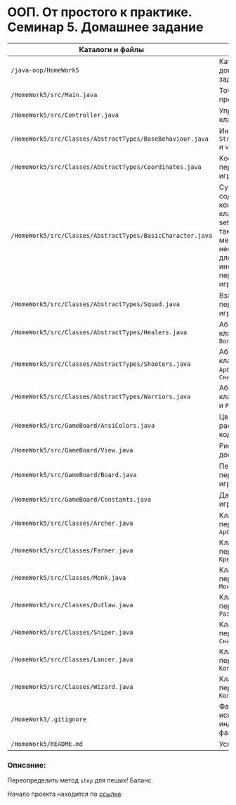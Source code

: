 # ООП. От простого к практике. Семинар 5. Домашнее задание

Каталоги и файлы                                           | Описание
-----------------------------------------------------------|-----------------------------------------------------
`/java-oop/HomeWork5`                                      | Каталог файлов домашнего задания
`/HomeWork5/src/Main.java`                                 | Точка входа в программу
`/HomeWork5/src/Controller.java`                           | Управляющий класс
`/HomeWork5/src/Classes/AbstractTypes/BaseBehaviour.java`  | Интерфейс `String getInfo()` и `void step()`
`/HomeWork5/src/Classes/AbstractTypes/Coordinates.java`    | Координаты персонажей на игровой доске
`/HomeWork5/src/Classes/AbstractTypes/BasicCharacter.java` | Суперкласс, содержащий конструктор класса, get() и set() методы, а также другие методы, необходимые для вывода информации о персонажах игры
`/HomeWork5/src/Classes/AbstractTypes/Squad.java`          | Взаимедействие персонажей на игровой доске
`/HomeWork5/src/Classes/AbstractTypes/Healers.java`        | Абстартактный класс `Монаха` и `Волшебника`
`/HomeWork5/src/Classes/AbstractTypes/Shooters.java`       | Абстартактный класс `Арбалетчика` и `Снайпера`
`/HomeWork5/src/Classes/AbstractTypes/Warriors.java`       | Абстартактный класс `Копейщика` и `Разбойника`
`/HomeWork5/src/GameBoard/AnsiColors.java`                 | Цвета раскраски в кодировке ANSI
`/HomeWork5/src/GameBoard/View.java`                       | Рисует игровую доску в консоли
`/HomeWork5/src/GameBoard/Board.java`                      | Передвижение персонажа на игровой доске
`/HomeWork5/src/GameBoard/Constants.java`                  | Данные для игровой доски
`/HomeWork5/src/Classes/Archer.java`                       | Класс персонажа `Арбалетчик`
`/HomeWork5/src/Classes/Farmer.java`                       | Класс персонажа `Крестьянин`
`/HomeWork5/src/Classes/Monk.java`                         | Класс персонажа `Монах`
`/HomeWork5/src/Classes/Outlaw.java`                       | Класс персонажа `Разбойник`
`/HomeWork5/src/Classes/Sniper.java`                       | Класс персонажа `Снайпер`
`/HomeWork5/src/Classes/Lancer.java`                       | Класс персонажа `Копейщик`
`/HomeWork5/src/Classes/Wizard.java`                       | Класс персонажа `Колдун`
`/HomeWork3/.gitignore`                                    | Файл для исключения из индексации Git файлов и папок
`/HomeWork5/README.md`                                     | Условие задачи

### Описание:

Переопределить метод `step` для пеших! Баланс.

Начало проекта находится по [ссылке](https://github.com/dfedoroff/java/tree/main/java-oop/HomeWork1).

